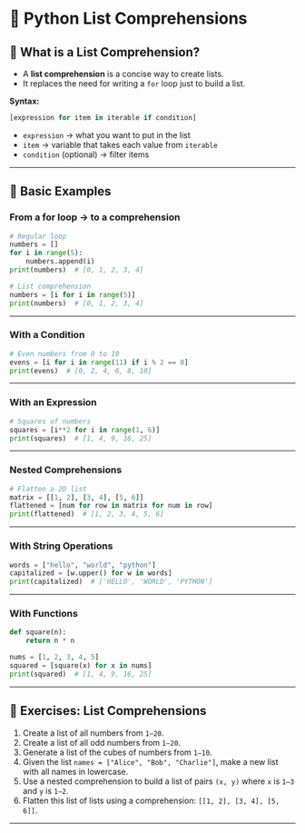# 📘 Python List Comprehensions

## 🔹 What is a List Comprehension?

* A **list comprehension** is a concise way to create lists.
* It replaces the need for writing a `for` loop just to build a list.

**Syntax:**

```python
[expression for item in iterable if condition]
```

* `expression` → what you want to put in the list
* `item` → variable that takes each value from `iterable`
* `condition` (optional) → filter items

---

## 🔹 Basic Examples

### From a for loop → to a comprehension

```python
# Regular loop
numbers = []
for i in range(5):
    numbers.append(i)
print(numbers)  # [0, 1, 2, 3, 4]

# List comprehension
numbers = [i for i in range(5)]
print(numbers)  # [0, 1, 2, 3, 4]
```

---

### With a Condition

```python
# Even numbers from 0 to 10
evens = [i for i in range(11) if i % 2 == 0]
print(evens)  # [0, 2, 4, 6, 8, 10]
```

---

### With an Expression

```python
# Squares of numbers
squares = [i**2 for i in range(1, 6)]
print(squares)  # [1, 4, 9, 16, 25]
```

---

### Nested Comprehensions

```python
# Flatten a 2D list
matrix = [[1, 2], [3, 4], [5, 6]]
flattened = [num for row in matrix for num in row]
print(flattened)  # [1, 2, 3, 4, 5, 6]
```

---

### With String Operations

```python
words = ["hello", "world", "python"]
capitalized = [w.upper() for w in words]
print(capitalized)  # ['HELLO', 'WORLD', 'PYTHON']
```

---

### With Functions

```python
def square(n):
    return n * n

nums = [1, 2, 3, 4, 5]
squared = [square(x) for x in nums]
print(squared)  # [1, 4, 9, 16, 25]
```

---

## 🔹 Exercises: List Comprehensions

1. Create a list of all numbers from `1–20`.
2. Create a list of all odd numbers from `1–20`.
3. Generate a list of the cubes of numbers from `1–10`.
4. Given the list `names = ["Alice", "Bob", "Charlie"]`, make a new list with all names in lowercase.
5. Use a nested comprehension to build a list of pairs `(x, y)` where `x` is `1–3` and `y` is `1–2`.
6. Flatten this list of lists using a comprehension: `[[1, 2], [3, 4], [5, 6]]`.

---

